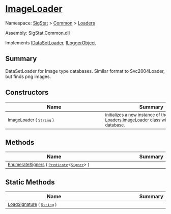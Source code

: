 # [ImageLoader](./ImageLoader.md)

Namespace: [SigStat]() > [Common](./../README.md) > [Loaders](./README.md)

Assembly: SigStat.Common.dll

Implements [IDataSetLoader](./IDataSetLoader.md), [ILoggerObject](./../ILoggerObject.md)

## Summary
DataSetLoader for Image type databases.  Similar format to Svc2004Loader, but finds png images.

## Constructors

| Name | Summary | 
| --- | --- | 
| <div style="width:290px"><sub>ImageLoader ( [`String`](https://docs.microsoft.com/en-us/dotnet/api/System.String) )</sub></div>| <div style="width:290px"><sub>Initializes a new instance of the [Loaders.ImageLoader](https://github.com/hargitomi97/sigstat/blob/master/docs/md/SigStat/Common/Loaders/ImageLoader.md) class with specified database.</sub></div>| <br>


## Methods

| Name | Summary | 
| --- | --- | 
| <div style="width:290px"><sub>[EnumerateSigners](./Methods/ImageLoader-100663883.md) ( [`Predicate`](https://docs.microsoft.com/en-us/dotnet/api/System.Predicate-1)\<[`Signer`](./../Signer.md)> )</sub></div>| <div style="width:290px"><sub></sub></div>| <br>


## Static Methods

| Name | Summary | 
| --- | --- | 
| <div style="width:290px"><sub>[LoadSignature](./Methods/ImageLoader-100663884.md) ( [`String`](https://docs.microsoft.com/en-us/dotnet/api/System.String) )</sub></div>| <div style="width:290px"><sub></sub></div>| <br>



